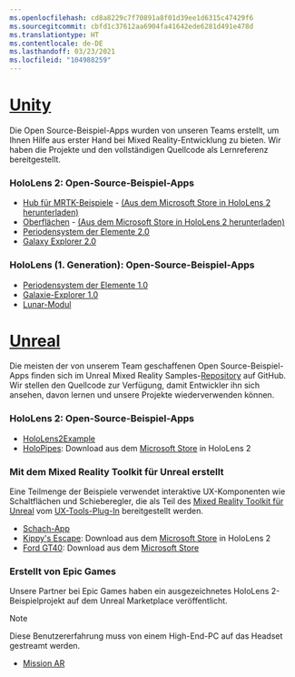```yaml
---
ms.openlocfilehash: cd8a8229c7f70891a8f01d39ee1d6315c47429f6
ms.sourcegitcommit: cbfd1c37612aa6904fa41642ede6281d491e478d
ms.translationtype: HT
ms.contentlocale: de-DE
ms.lasthandoff: 03/23/2021
ms.locfileid: "104988259"
---
```

# <a name="unity"></a>[Unity](#tab/unity)

Die Open Source-Beispiel-Apps wurden von unseren Teams erstellt, um Ihnen Hilfe aus erster Hand bei Mixed Reality-Entwicklung zu bieten. Wir haben die Projekte und den vollständigen Quellcode als Lernreferenz bereitgestellt.

### <a name="hololens-2-open-source-sample-apps"></a>HoloLens 2: Open-Source-Beispiel-Apps

* [Hub für MRTK-Beispiele](https://microsoft.github.io/MixedRealityToolkit-Unity/Documentation/README_ExampleHub.html) - [(Aus dem Microsoft Store in HoloLens 2 herunterladen)](https://www.microsoft.com/p/mrtk-examples-hub/9mv8c39l2sj4)
* [Oberflächen](../unity/sampleapp-surfaces.md) - [(Aus dem Microsoft Store in HoloLens 2 herunterladen)](https://www.microsoft.com/p/surfaces/9nvkpv3sk3x0)
* [Periodensystem der Elemente 2.0](https://medium.com/@dongyoonpark/bringing-the-periodic-table-of-the-elements-app-to-hololens-2-with-mrtk-v2-a6e3d8362158)
* [Galaxy Explorer 2.0](../unity/galaxy-explorer-update.md)

### <a name="hololens-1st-gen-open-source-sample-apps"></a>HoloLens (1. Generation): Open-Source-Beispiel-Apps

* [Periodensystem der Elemente 1.0](../unity/periodic-table-of-the-elements.md)
* [Galaxie-Explorer 1.0](../unity/galaxy-explorer.md)
* [Lunar-Modul](../unity/lunar-module.md)

# <a name="unreal"></a>[Unreal](#tab/unreal)

Die meisten der von unserem Team geschaffenen Open Source-Beispiel-Apps finden sich im Unreal Mixed Reality Samples-[Repository](https://github.com/microsoft/MixedReality-Unreal-Samples) auf GitHub. Wir stellen den Quellcode zur Verfügung, damit Entwickler ihn sich ansehen, davon lernen und unsere Projekte wiederverwenden können.

### <a name="hololens-2-open-source-sample-apps"></a>HoloLens 2: Open-Source-Beispiel-Apps

* [HoloLens2Example](https://github.com/microsoft/MixedReality-Unreal-Samples/tree/master/HoloLens2Example)
* [HoloPipes](https://github.com/microsoft/MixedReality-Unreal-HoloPipes): Download aus dem [Microsoft Store](https://www.microsoft.com/p/holopipes/9mszb3nnrxn9) in HoloLens 2

### <a name="made-with-the-mixed-reality-toolkit-for-unreal"></a>Mit dem Mixed Reality Toolkit für Unreal erstellt

Eine Teilmenge der Beispiele verwendet interaktive UX-Komponenten wie Schaltflächen und Schieberegler, die als Teil des [Mixed Reality Toolkit für Unreal](https://aka.ms/mrtk-unreal) vom [UX-Tools-Plug-In](https://aka.ms/uxt-unreal) bereitgestellt werden.

* [Schach-App](https://github.com/microsoft/MixedReality-Unreal-Samples/tree/master/ChessApp)
* [Kippy's Escape](../unreal/unreal-kippys-escape.md): Download aus dem [Microsoft Store](https://www.microsoft.com/p/kippys-escape/9nbd7gl86vkd) in HoloLens 2
* [Ford GT40](../unreal/unreal-ford-gt40.md): Download aus dem [Microsoft Store](https://www.microsoft.com/p/ford-gt40/9p4vllktfvfp)

### <a name="made-by-epic-games"></a>Erstellt von Epic Games

Unsere Partner bei Epic Games haben ein ausgezeichnetes HoloLens 2-Beispielprojekt auf dem Unreal Marketplace veröffentlicht.

> [!NOTE]
> Diese Benutzererfahrung muss von einem High-End-PC auf das Headset gestreamt werden.

* [Mission AR](https://docs.unrealengine.com/Resources/Showcases/MissionAR/index.html)
